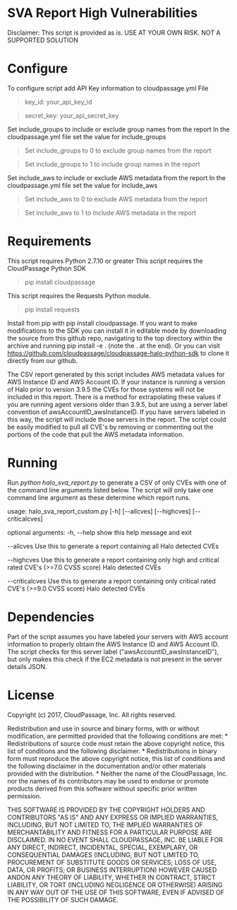 # SVA Report High Vulnerabilities


Disclaimer: This script is provided as is. USE AT YOUR OWN RISK.
NOT A SUPPORTED SOLUTION

# Configure
To configure script add API Key information to cloudpassage.yml File
>key_id: your_api_key_id

>secret_key: your_api_secret_key

Set include_groups to include or exclude group names from the report
In the cloudpassage.yml file set the value for include_groups
> Set include_groups to 0 to exclude group names from the report

> Set include_groups to 1 to include group names in the report

Set include_aws to include or exclude AWS metadata from the report
In the cloudpassage.yml file set the value for include_aws
> Set include_aws to 0 to exclude AWS metadata from the report

> Set include_aws to 1 to include AWS metadata in the report

# Requirements

This script requires Python 2.7.10 or greater
This script requires the CloudPassage Python SDK
> pip install cloudpassage

This script requires the Requests Python module.
>pip install requests

Install from pip with pip install cloudpassage. If you want to make modifications to the SDK you can install it in editable mode by downloading the source from this github repo, navigating to the top directory within the archive and running pip install -e . (note the . at the end). Or you can visit https://github.com/cloudpassage/cloudpassage-halo-python-sdk to clone it directly from our github.

The CSV report generated by this script includes AWS metadata values for AWS Instance ID and AWS Account ID. If your instance is running a version of Halo prior to version 3.9.5 the CVEs for those systems will not be included in this report. There is a method for extrapolating these values if you are running agent versions older than 3.9.5, but are using a server label convention of awsAccountID_awsInstanceID. If you have servers labeled in this way, the script will include those servers in the report. The script could be easily modified to pull all CVE's by removing or commenting out the portions of the code that pull the AWS metadata information.

# Running
Run *python halo_sva_report.py* to generate a CSV of only CVEs with one of the command line arguments listed below.
The script will only take one command line argument as these determine which report runs.

usage: halo_sva_report_custom.py [-h] [--allcves] [--highcves] [--criticalcves]

optional arguments:
  -h, --help  show this help message and exit

  --allcves   Use this to generate a report containing all Halo detected CVEs

  --highcves  Use this to generate a report containing only high and critical rated CVE's
              (>=7.0 CVSS score) Halo detected CVEs

  --criticalcves  Use this to generate a report containing only critical rated CVE's
              (>=9.0 CVSS score) Halo detected CVEs

# Dependencies
Part of the script assumes you have labeled your servers with AWS account information to properly obtain the AWS Instance ID and AWS Account ID. The script checks for this server label ("awsAccountID_awsInstanceID"), but only makes this check if the EC2 metadata is not present in the server details JSON.


# License

Copyright (c) 2017, CloudPassage, Inc. All rights reserved.

Redistribution and use in source and binary forms, with or without modification, are permitted provided that the following conditions are met: * Redistributions of source code must retain the above copyright notice, this list of conditions and the following disclaimer. * Redistributions in binary form must reproduce the above copyright notice, this list of conditions and the following disclaimer in the documentation and/or other materials provided with the distribution. * Neither the name of the CloudPassage, Inc. nor the names of its contributors may be used to endorse or promote products derived from this software without specific prior written permission.

THIS SOFTWARE IS PROVIDED BY THE COPYRIGHT HOLDERS AND CONTRIBUTORS "AS IS" AND ANY EXPRESS OR IMPLIED WARRANTIES, INCLUDING, BUT NOT LIMITED TO, THE IMPLIED WARRANTIES OF MERCHANTABILITY AND FITNESS FOR A PARTICULAR PURPOSE ARE DISCLAIMED. IN NO EVENT SHALL CLOUDPASSAGE, INC. BE LIABLE FOR ANY DIRECT, INDIRECT, INCIDENTAL, SPECIAL, EXEMPLARY, OR CONSEQUENTIAL DAMAGES (INCLUDING, BUT NOT LIMITED TO, PROCUREMENT OF SUBSTITUTE GOODS OR SERVICES; LOSS OF USE, DATA, OR PROFITS; OR BUSINESS INTERRUPTION) HOWEVER CAUSED ANDON ANY THEORY OF LIABILITY, WHETHER IN CONTRACT, STRICT LIABILITY, OR TORT (INCLUDING NEGLIGENCE OR OTHERWISE) ARISING IN ANY WAY OUT OF THE USE OF THIS SOFTWARE, EVEN IF ADVISED OF THE POSSIBILITY OF SUCH DAMAGE.
